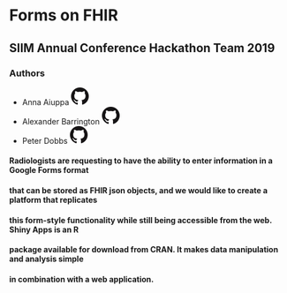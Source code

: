 <!-- Please don't remove this: Grab your social icons from https://github.com/carlsednaoui/gitsocial -->

[0.1]: assets/GitHub-Mark-32px.png

[1]: https://github.com/aiuppa
[2]: https://github.com/abarrington
[3]: https://github.com/peterdobbs77

# Forms on FHIR

## SIIM Annual Conference Hackathon Team 2019

### Authors
  * Anna Aiuppa [![aiuppa][0.1]][1]
  * Alexander Barrington [![abarrington][0.1]][2]
  * Peter Dobbs [![peterdobbs77][0.1]][3]
  
#### Radiologists are requesting to have the ability to enter information in a Google Forms format

#### that can be stored as FHIR json objects, and we would like to create a platform that replicates

#### this form-style functionality while still being accessible from the web. Shiny Apps is an R 

#### package available for download from CRAN. It makes data manipulation and analysis simple

#### in combination with a web application.